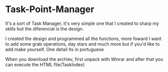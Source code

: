 # Task-Point-Manager
It's a sort of Task Manager, it's very simple one that I created to sharp my skills but the diferencial is the design. 

I created the design and programmed all the functions, more foward I want to add some grab operations, day stars and much more
but if you'd like to add make yourself. One detail its in portuguese

When you download the archiev, first unpack with Winrar and after that you can execute the HTML file(TaskIndex)

